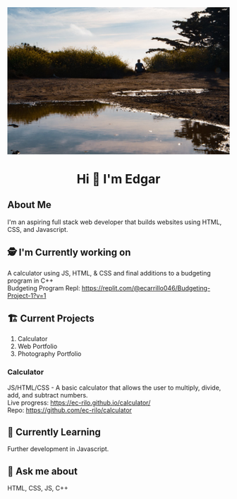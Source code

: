<img src="images/Background.jpg" alt="Edgar sitting outside during golden hour" align="center">
<h1 align="center">Hi 👋 I'm Edgar</h1>

## About Me
I'm an aspiring full stack web developer that builds websites using HTML, CSS, and Javascript.

## 🕵️ I'm Currently working on
A calculator using JS, HTML, & CSS and final additions to a budgeting program in C++
<br>
Budgeting Program Repl: https://replit.com/@ecarrillo046/Budgeting-Project-1?v=1

## 🏗️  Current Projects
1. Calculator
2. Web Portfolio
3. Photography Portfolio

### Calculator
JS/HTML/CSS - A basic calculator that allows the user to multiply, divide, add, and subtract numbers.
<br>
Live progress: https://ec-rilo.github.io/calculator/
<br>
Repo: https://github.com/ec-rilo/calculator

## 🌱 Currently Learning
Further development in Javascript.

## 💬 Ask me about
HTML, CSS, JS, C++
